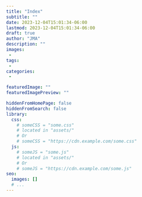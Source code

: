 ```yaml
---
title: "Index"
subtitle: ""
date: 2023-12-04T15:01:34-06:00
lastmod: 2023-12-04T15:01:34-06:00
draft: true
author: "JMA"
description: ""
images: 
 - 
tags: 
 - 
categories: 
 - 

featuredImage: ""
featuredImagePreview: ""

hiddenFromHomePage: false
hiddenFromSearch: false
library:
  css:
    # someCSS = "some.css"
    # located in "assets/"
    # Or
    # someCSS = "https://cdn.example.com/some.css"
  js:
    # someJS = "some.js"
    # located in "assets/"
    # Or
    # someJS = "https://cdn.example.com/some.js"
seo:
  images: []
  # ...
---
```


<!--more-->
